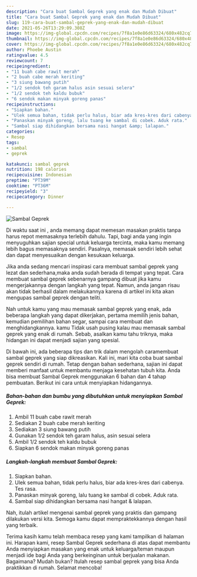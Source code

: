 ```yaml
---
description: "Cara buat Sambal Geprek yang enak dan Mudah Dibuat"
title: "Cara buat Sambal Geprek yang enak dan Mudah Dibuat"
slug: 119-cara-buat-sambal-geprek-yang-enak-dan-mudah-dibuat
date: 2021-05-26T13:29:09.308Z
image: https://img-global.cpcdn.com/recipes/7f8a1e0e86d63324/680x482cq70/sambal-geprek-foto-resep-utama.jpg
thumbnail: https://img-global.cpcdn.com/recipes/7f8a1e0e86d63324/680x482cq70/sambal-geprek-foto-resep-utama.jpg
cover: https://img-global.cpcdn.com/recipes/7f8a1e0e86d63324/680x482cq70/sambal-geprek-foto-resep-utama.jpg
author: Phoebe Austin
ratingvalue: 4.5
reviewcount: 7
recipeingredient:
- "11 buah cabe rawit merah"
- "2 buah cabe merah keriting"
- "3 siung bawang putih"
- "1/2 sendok teh garam halus asin sesuai selera"
- "1/2 sendok teh kaldu bubuk"
- "6 sendok makan minyak goreng panas"
recipeinstructions:
- "Siapkan bahan."
- "Ulek semua bahan, tidak perlu halus, biar ada kres-kres dari cabenya. Tes rasa."
- "Panaskan minyak goreng, lalu tuang ke sambal di cobek. Aduk rata."
- "Sambal siap dihidangkan bersama nasi hangat &amp; lalapan."
categories:
- Resep
tags:
- sambal
- geprek

katakunci: sambal geprek 
nutrition: 198 calories
recipecuisine: Indonesian
preptime: "PT39M"
cooktime: "PT36M"
recipeyield: "3"
recipecategory: Dinner

---
```



![Sambal Geprek](https://img-global.cpcdn.com/recipes/7f8a1e0e86d63324/680x482cq70/sambal-geprek-foto-resep-utama.jpg)

Di waktu  saat ini , anda memang dapat memesan masakan praktis tanpa harus repot memasaknya terlebih dahulu. Tapi, bagi anda yang ingin menyuguhkan sajian special untuk keluarga tercinta, maka kamu memang lebih bagus memasaknya sendiri. Pasalnya, memasak sendiri lebih sehat dan dapat menyesuaikan dengan kesukaan keluarga.

Jika anda sedang mencari inspirasi cara membuat sambal geprek yang lezat dan sederhana,maka anda sudah berada di tempat yang tepat. Cara membuat sambal geprek  sebenarnya gampang dibuat jika kamu mengerjakannya dengan langkah yang tepat. Namun, anda jangan risau akan tidak berhasil dalam melakukannya 
karena di artikel ini kita akan mengupas sambal geprek dengan teliti.  



Nah untuk kamu yang mau memasak sambal geprek yang enak, ada beberapa langkah yang dapat dikerjakan, pertama memilih jenis bahan, kemudian pemilihan bahan segar, sampai cara membuat dan menghidangkannya. kamu Tidak usah pusing kalau mau memasak sambal geprek yang enak di rumah. Sebab, asalkan kamu  tahu triknya, maka hidangan ini dapat menjadi sajian yang spesial.

Di bawah ini, ada beberapa tips dan trik dalam mengolah caramembuat sambal geprek yang siap dikreasikan. Kali ini, mari kita coba buat sambal geprek sendiri di rumah. Tetap dengan bahan sederhana, sajian ini dapat memberi manfaat untuk membantu menjaga kesehatan tubuh kita. Anda bisa membuat Sambal Geprek menggunakan 6 bahan dan 4 tahap pembuatan. Berikut ini cara untuk menyiapkan hidangannya.

<!--inarticleads1-->

##### Bahan-bahan dan bumbu yang dibutuhkan untuk menyiapkan Sambal Geprek:

1. Ambil 11 buah cabe rawit merah
1. Sediakan 2 buah cabe merah keriting
1. Sediakan 3 siung bawang putih
1. Gunakan 1/2 sendok teh garam halus, asin sesuai selera
1. Ambil 1/2 sendok teh kaldu bubuk
1. Siapkan 6 sendok makan minyak goreng panas




<!--inarticleads2-->

##### Langkah-langkah membuat Sambal Geprek:

1. Siapkan bahan.
1. Ulek semua bahan, tidak perlu halus, biar ada kres-kres dari cabenya. Tes rasa.
1. Panaskan minyak goreng, lalu tuang ke sambal di cobek. Aduk rata.
1. Sambal siap dihidangkan bersama nasi hangat &amp; lalapan.




Nah, itulah artikel mengenai  sambal geprek  yang praktis dan gampang dilakukan versi kita. Semoga kamu dapat mempraktekkannya dengan hasil yang terbaik. 

Terima kasih kamu telah membaca resep yang kami tampilkan di halaman ini. Harapan kami, resep  Sambal Geprek sederhana di atas dapat membantu Anda menyiapkan masakan yang enak untuk keluarga/teman maupun menjadi ide bagi Anda yang berkeinginan untuk berjualan makanan. Bagaimana? Mudah bukan? Itulah resep sambal geprek yang bisa Anda praktikkan di rumah. Selamat mencoba!


